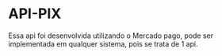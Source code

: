 # API-PIX
Essa api foi desenvolvida utilizando o Mercado pago, pode ser implementada em qualquer sistema, pois se trata de 1 api.

